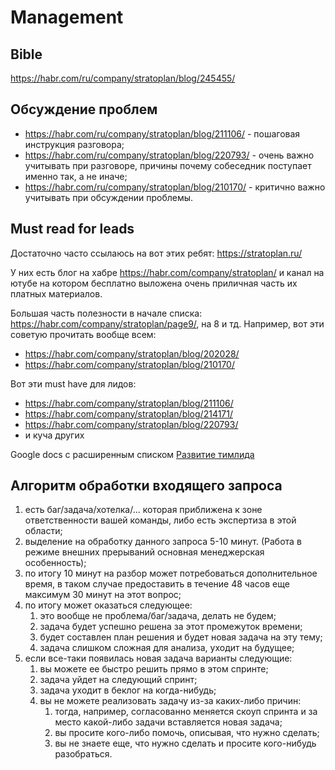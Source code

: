 # Management

## Bible
https://habr.com/ru/company/stratoplan/blog/245455/

## Обсуждение проблем
* https://habr.com/ru/company/stratoplan/blog/211106/ - пошаговая инструкция разговора;
* https://habr.com/ru/company/stratoplan/blog/220793/ - очень важно учитывать при разговоре, причины почему собеседник поступает именно так, а не иначе;
* https://habr.com/ru/company/stratoplan/blog/210170/ - критично важно учитывать при обсуждении проблемы.

## Must read for leads
Достаточно часто ссылаюсь на вот этих ребят: https://stratoplan.ru/

У них есть блог на хабре https://habr.com/company/stratoplan/ и канал на ютубе на котором бесплатно выложена очень приличная часть их платных материалов.

Большая часть полезности в начале списка: https://habr.com/company/stratoplan/page9/, на 8 и тд.
Например, вот эти советую прочитать вообще всем:
* https://habr.com/company/stratoplan/blog/202028/
* https://habr.com/company/stratoplan/blog/210170/

Вот эти must have для лидов:
* https://habr.com/company/stratoplan/blog/211106/
* https://habr.com/company/stratoplan/blog/214171/
* https://habr.com/company/stratoplan/blog/220793/
* и куча других

Google docs с расширенным списком [Развитие тимлида](https://docs.google.com/document/d/18NRawKIAVfT5CTtCrbAEHwHRC2gDSWQc3weZ8NLX3Z8/edit?usp=sharing)

## Алгоритм обработки входящего запроса
1. есть баг/задача/хотелка/... которая приближена к зоне ответственности вашей команды, либо есть экспертиза в этой области;
2. выделение на обработку данного запроса 5-10 минут. (Работа в режиме внешних прерываний основная менеджерская особенность);
3. по итогу 10 минут на разбор может потребоваться дополнительное время, в таком случае предоставить в течение 48 часов еще максимум 30 минут на этот вопрос;
4. по итогу может оказаться следующее:
    1. это вообще не проблема/баг/задача, делать не будем;
    2. задача будет успешно решена за этот промежуток времени;
    3. будет составлен план решения и будет новая задача на эту тему;
    4. задача слишком сложная для анализа, уходит на будущее;
5. если все-таки появилась новая задача варианты следующие:
    1. вы можете ее быстро решить прямо в этом спринте;
    2. задача уйдет на следующий спринт;
    3. задача уходит в беклог на когда-нибудь;
    4. вы не можете реализовать задачу из-за каких-либо причин:
        1. тогда, например, согласованно меняется скоуп спринта и за место какой-либо задачи вставляется новая задача;
        2. вы просите кого-либо помочь, описывая, что нужно сделать;
        3. вы не знаете еще, что нужно сделать и просите кого-нибудь разобраться.
